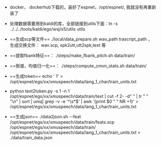 * docker， dockerhub下载的，装好了espnet，/opt/espnet/,  我就没有再重新装了

* 处理数据需要用到kaldi的库，全部链接到utils下面：ln -s ../../../tools/kaldi/egs/wsj/s5/utils utils

* ==生成scp等文件==  ./local/data_prepare.sh  wav_path  trascript_path  ，生成交换文件： wav.scp, spk2utt,utt2spk,text 等

* ==提取fbank特征==：   ./steps/make_fbank_pitch.sh  data/train/

* ==倒谱，均值归一化==： ./steps/compute_cmvn_stats.sh data/train/

* ==生成token==   echo '<unk> 1'  > /opt/espnet/egs/xx/xmuspeech/data/lang_1_char/train_units.txt

* python text2token.py -s 1 -n 1 /opt/espnet/egs/xx/xmuspeech/data/train/text | cut -f 2- -d" " | tr " " "\n" | sort | uniq| grep -v -e '^\s*$' | awk '{print $0 " " NR +1}'  > /opt/espnet/egs/xx/xmuspeech/data/lang_1_char/train_units.txt

* ==生成json==  ./data2json.sh --feat /opt/espnet/egs/xx/xmuspeech/data/train/feats.scp /opt/espnet/egs/xx/xmuspeech/data/train/  /opt/espnet/egs/xx/xmuspeech/data/lang_1_char/train_units.txt >  ./data/train_data.json

  

